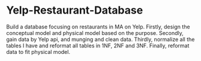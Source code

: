 # Yelp-Restaurant-Database
Build a database focusing on restaurants in MA on Yelp.
Firstly, design the conceptual model and physical model based on the purpose. Secondly, gain data by Yelp api, and munging and clean data. Thirdly, normalize all the tables I have and reformat all tables in 1NF, 2NF and 3NF. Finally, reformat data to fit physical model.
